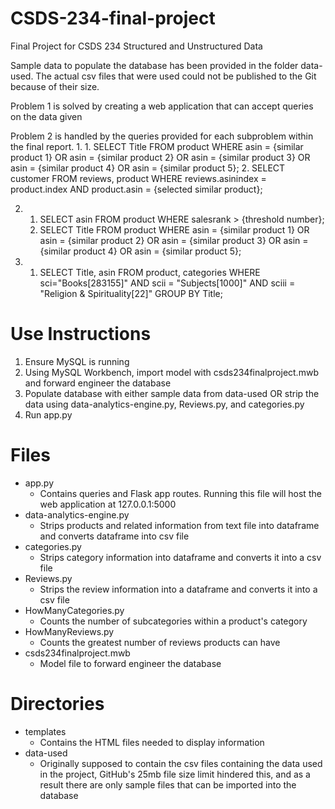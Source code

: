 # CSDS-234-final-project
Final Project for CSDS 234 Structured and Unstructured Data

Sample data to populate the database has been provided in the folder data-used.  The actual csv files that were used could not be published to the Git because of their size.

Problem 1 is solved by creating a web application that can accept queries on the data given

Problem 2 is handled by the queries provided for each subproblem within the final report.
1. 
    1. SELECT Title FROM product WHERE asin = {similar product 1} OR asin =
{similar product 2} OR asin = {similar product 3} OR asin = {similar product
4} OR asin = {similar product 5};
    2. SELECT customer FROM reviews, product WHERE reviews.asinindex =
product.index AND product.asin = {selected similar product};

2. 
    1. SELECT asin FROM product WHERE salesrank > {threshold number};
    2. SELECT Title FROM product WHERE asin = {similar product 1} OR asin =
{similar product 2} OR asin = {similar product 3} OR asin = {similar product
4} OR asin = {similar product 5};

3.
    1. SELECT Title, asin FROM product, categories WHERE
sci="Books[283155]" AND scii = "Subjects[1000]" AND sciii = "Religion &
Spirituality[22]" GROUP BY Title;

# Use Instructions
1. Ensure MySQL is running
2. Using MySQL Workbench, import model with csds234finalproject.mwb and forward engineer the database
3. Populate database with either sample data from data-used OR strip the data using data-analytics-engine.py, Reviews.py, and categories.py
4. Run app.py

# Files
- app.py
  - Contains queries and Flask app routes.  Running this file will host the web application at 127.0.0.1:5000
- data-analytics-engine.py
  - Strips products and related information from text file into dataframe and converts dataframe into csv file
- categories.py
  - Strips category information into dataframe and converts it into a csv file
- Reviews.py
  - Strips the review information into a dataframe and converts it into a csv file
- HowManyCategories.py
  - Counts the number of subcategories within a product's category
- HowManyReviews.py
  - Counts the greatest number of reviews products can have
- csds234finalproject.mwb
  - Model file to forward engineer the database

# Directories
- templates
   - Contains the HTML files needed to display information
- data-used
  - Originally supposed to contain the csv files containing the data used in the project, GitHub's 25mb file size limit hindered this, and as a result there are only sample files that can be imported into the database
